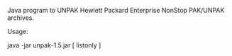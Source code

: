 
Java program to UNPAK Hewlett Packard Enterprise NonStop PAK/UNPAK archives.

Usage:

  java -jar unpak-1.5.jar <pakfile> [ listonly ]
